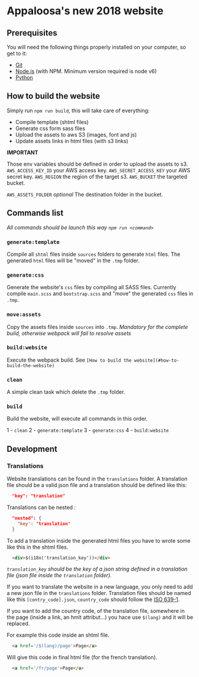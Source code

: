 # Appaloosa's new 2018 website

## Prerequisites

You will need the following things properly installed on your computer, so get to it:

* [Git](http://git-scm.com/)
* [Node.js](http://nodejs.org/) (with NPM. Minimum version required is node v6)
* [Python](https://www.python.org/)

## How to build the website

Simply run `npm run build`, this will take care of everything:

* Compile template (shtml files)
* Generate css form sass files
* Upload the assets to aws S3 (images, font and js)
* Update assets links in html files (with s3 links)

**IMPORTANT**

Those env variables should be defined in order to upload the assets to s3.
`AWS_ACCESS_KEY_ID` your AWS access key.
`AWS_SECRET_ACCESS_KEY` your AWS secret key.
`AWS_REGION` the region of the target s3.
`AWS_BUCKET` the targeted bucket.

`AWS_ASSETS_FOLDER` _optional_ The destination folder in the bucket.

## Commands list

_All commands should be launch this way `npm run <command>`_

### `generate:template`

Compile all `shtml` files inside `sources` folders to generate `html` files.
The generated `html` files will be "moved" in the `.tmp` folder.

### `generate:css`

Generate the website's `css` files by compiling all SASS files.
Currently compile `main.scss` and `bootstrap.scss` and "move" the generated `css` files in `.tmp`.

### `move:assets`

Copy the assets files inside `sources` into `.tmp`.
_Mandatory for the complete build, otherwise webpack will fail to resolve assets_

### `build:website`

Execute the webpack build. See `[How to build the website](#how-to-build-the-website)`

### `clean`

A simple clean task which delete the `.tmp` folder.

### `build`

Build the website, will execute all commands in this order.

1 - `clean`
2 - `generate:template`
3 - `generate:css`
4 - `build:website`

## Development

### Translations

Website translations can be found in the `translations` folder.
A translation file should be a valid json file and a translation should be defined like this:

```json
  "key": "translation"
```

Translations can be nested :

```json
  "nested": {
    "key': "translation"
  }
```

To add a translation inside the generated html files you have to wrote some like this in the shtml files.

```html
  <div>$(i18n('translation_key'))</div>
```

_`translation_key` should be the key of a json string defined in a translation file (json file inside the `translation` folder)._

If you want to translate the website in a new language, you only need to add a new json file in the `translations` folder.
Translation files should be named like this `[contry_code].json`, `country_code` should follow the [ISO 639-1](https://en.wikipedia.org/wiki/List_of_ISO_639-1_codes).

If you want to add the country code, of the translation file, somewhere in the page (inside a link, an hmlt attribut...) you hace use `$(lang)` and it will be replaced.

For example this code inside an shtml file.

```html
  <a href='/$(lang)/page'>Page</a>
```

Will give this code in final html file (for the french translation).

```html
  <a href='/fr/page'>Page</a>
```